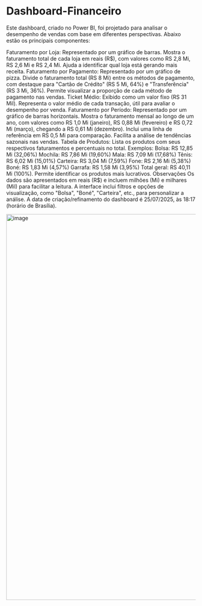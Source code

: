 # Dashboard-Financeiro

Este dashboard, criado no Power BI, foi projetado para analisar o desempenho de vendas com base em diferentes perspectivas. Abaixo estão os principais componentes:

Faturamento por Loja:
Representado por um gráfico de barras.
Mostra o faturamento total de cada loja em reais (R$), com valores como RS 2,8 Mi, RS 2,6 Mi e RS 2,4 Mi.
Ajuda a identificar qual loja está gerando mais receita.
Faturamento por Pagamento:
Representado por um gráfico de pizza.
Divide o faturamento total (RS 8 Mi) entre os métodos de pagamento, com destaque para "Cartão de Crédito" (RS 5 Mi, 64%) e "Transferência" (RS 3 Mi, 36%).
Permite visualizar a proporção de cada método de pagamento nas vendas.
Ticket Médio:
Exibido como um valor fixo (RS 31 Mil).
Representa o valor médio de cada transação, útil para avaliar o desempenho por venda.
Faturamento por Período:
Representado por um gráfico de barras horizontais.
Mostra o faturamento mensal ao longo de um ano, com valores como RS 1,0 Mi (janeiro), RS 0,88 Mi (fevereiro) e RS 0,72 Mi (março), chegando a RS 0,61 Mi (dezembro).
Inclui uma linha de referência em RS 0,5 Mi para comparação.
Facilita a análise de tendências sazonais nas vendas.
Tabela de Produtos:
Lista os produtos com seus respectivos faturamentos e percentuais no total.
Exemplos:
Bolsa: RS 12,85 Mi (32,06%)
Mochila: RS 7,86 Mi (19,60%)
Mala: RS 7,09 Mi (17,68%)
Tênis: RS 6,02 Mi (15,01%)
Carteira: RS 3,04 Mi (7,59%)
Fone: RS 2,16 Mi (5,38%)
Boné: RS 1,83 Mi (4,57%)
Garrafa: RS 1,58 Mi (3,95%)
Total geral: RS 40,11 Mi (100%).
Permite identificar os produtos mais lucrativos.
Observações
Os dados são apresentados em reais (R$) e incluem milhões (Mi) e milhares (Mil) para facilitar a leitura.
A interface inclui filtros e opções de visualização, como "Bolsa", "Boné", "Carteira", etc., para personalizar a análise.
A data de criação/refinamento do dashboard é 25/07/2025, às 18:17 (horário de Brasília).


<img width="1917" height="1026" alt="image" src="https://github.com/user-attachments/assets/46d8aeb8-268d-4255-abac-73146724fd72" />

